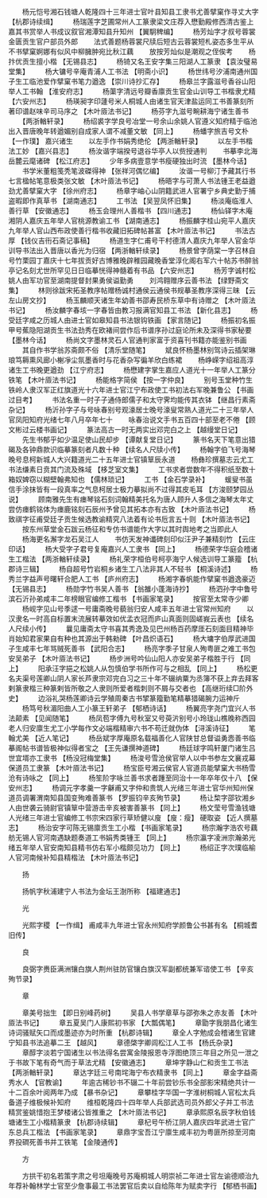 <!-- { "loadSidebar": true } -->
　　杨元恺号湘石钱塘人乾隆四十三年进士官叶县知县工隶书尤善擘窠作寻丈大字 【杭郡诗续缉】 
　　杨瑞莲字芝圃常州人工篆隶梁文庄荐入懋勤殿修西清古鉴上嘉其书赏举人书成议叙官湘潭知县升知州 【翼駉稗编】 
　　杨芳灿字才叔号蓉裳金匮贡生官户部员外郎 
　　法式善题杨蓉裳尺牍后短古云蓉裳短札姿态多生平从不书擘窠婀娜有似风中柳臃肿宛比秋江藕 
　　放按芳灿似是潮观之侄俟考 
　　杨抃优贡生擅小楷 【无锡县志】 
　　杨锜又名王安字集三阳湖人工篆隶 【袁汝璧易堂集】 
　　杨大镛号辛庵青浦人工书法 【明斋小识】 
　　杨世纬号汐浦南通州国子生工临池爱作擘窠书笔力遒逸 【崇川诗抄汇存】 
　　杨皋兰字露滋号香谷山阳举人工书翰 【淮安府志】 
　　杨蕖字清远号瓣香廪贡生官金山训导工书楷隶尤精 【六安州志】 
　　杨瑛昶字印蘧号米人桐城人由诸生官天津盐运同工书善篆刻所著印谱赵味辛司马序之 【木叶厱法书记】 
　　杨芬字九滋号畹耕海宁诸生善书 
　　【两浙輶轩录】 
　　杨绍裘字学良号冶堂一号余山余姚人官遵义知府精于临池出入晋唐晚年转遒媚别自成家人谓不减董文敏 【同上】 
　　杨蟠字旅吉号文朴 【一作璞】 嘉兴诸生 
　　以左手作书娟秀绝伦 【两浙輶轩录】 
　　以左手书楷法工妙 【嘉兴县志】 
　　杨汝谐字端揆号退谷华亭人以赀授通判 
　　书摹李北海岳麓云麾诸碑 【松江府志】 
　　少年多病壹意学书瘦硬独出时流 【墨林今话】 
　　书学米董粗笺秃笔波磔得神 【张祥河偶忆编】 
　　汝谐一号柳汀予藏其行书七言楹帖笔意极类张文敏 【木叶厱法书记】 
　　杨晤字与可萧人书法锺王老益遒劲尤善擘窠大字 【徐州府志】 
　　杨章字岫心山阴籍武进人官署宁乡典史勤于捕盗暇即作真草书 【湖南通志】 
　　工书法 【吴翌凤怀旧集】 
　　杨淡庵临淮人善行草 【安徽通志】 
　　杨玉会理州人善楷书 【四川通志】 
　　杨仙铎字木庵湘阴人嘉庆五年举人官桃源教谕工书 【湖南通志】 
　　杨振麟字桂山宛平人嘉庆九年举人官山西布政使善行楷书收藏旧拓碑帖甚富 【木叶厱法书记】 
　　书法古厚 【钱仪吉衎石斋记事稿】 
　　杨道生字仁甫号干村德清人嘉庆九年举人官金华训导书法出入晋唐以香光为归宿 【两浙輶轩续录】 
　　杨景曾字荫棠一字召林自号竹栗园丁嘉庆十七年拔贡好古博雅晚辟稚园藏晚香堂淳化阁右军六十帖苏书醉翁亭记名刻尤世所罕见日日临摹恍得神髓着有书品 【六安州志】 
　　杨芳字诚村松姚人由军功官至湖南提督封果勇侯谥勤勇 
　　刘鸿翱赠序云善书法 【绿野斋文集】 
　　林则徐跋宋拓圣教序帖赠杨诚村通侯云通侯书规摹圣教序深得三昧 【云左山房文抄】 
　　杨玉麟顺天诸生年幼善书邵寿民桥东草中有诗赠之 【木叶厱法书记】 
　　杨汝麟字春垓一字春皆由教习报满官知县工书法 【新化县志】 
　　杨受廷字咸之历城人由进士官如皋知县书法银钩铁画 【家言随记】 
　　杨振初名振甲号蕉隐阳湖贡生书法劲秀在欧褚间尝作后书谱序孙过庭论所未及深得书家秘要 【墨林今话】 
　　杨尚文字墨林灵石人官通判家富于资喜刊书籍亦能鉴别书画 
　　其自作书学翁苏斋颇不俗 【清乐堂随笔】 
　　斌良怀杨墨林别驾诗云插架琳琅笃耨熏风廊小榭凈尘氛墨香时与花香杂写徧羊欣白练裙 
　　杨峥嵘字绍祖高淳诸生工书晚更遒劲 【江宁府志】 
　　杨懋建字掌生嘉应人道光十一年举人工篆分铁笔 【木叶厱法书记】 
　　杨能格字简侯 【按一字仲良】 
　　别号玉堂种竹生铁岭人隶汉军正红旗道光十六年进士官江宁布政使工书初法右军晚兼鲁公 【书画过目考】 
　　书法名重一时子子通侍郎儒子和太守霁均能传其衣钵 【继昌行素斋杂记】 
　　杨沂孙字子与号咏春别号观濠居士晚号濠叟常熟人道光二十三年举人官凤阳知府光绪七年八月卒年七十 
　　咏春治说文手书五百四十部至老不倦 【顾文彬过云楼书画记】 
　　篆法高古一时无两实出邓完白之上 【越缦堂日记】 
　　先生书郁乎如少温足使山民却步 【谭献复堂日记】 
　　篆书名天下笔意出猎碣及各钟鼎款识临摹篆刻者凡数十种 【续名人尺牍小传】 
　　杨翰字伯飞号海琴晚号息柯新城人大兴籍道光二十五年进士官镇筸辰永道 
　　杨彝珍撰墓志云尤工书法缣素日贲其门流及殊域 【栘芝室文集】 
　　工书求者尝数年不得积纸至数十箱奴婢窃以糊壁翰弗知也 【儒林琐记】 
　　工书 【金石学录补】 
　　蝯叟书虽信手涂抹皆有一段真率之气息柯居士极力摹拟尚不过得其皮毛耳 【方浚颐梦园丛说】 
　　顾南雅先生有瘗琴铭石刻词翰精美托名为唐人顾升人多信之海琴太年丈尝仿瘗鹤铭体为瘗鹿铭刻石辰州予曾见其拓本亦有古致 【木叶厱法书记】 
　　杨致祺字征甫受廷子贡生候选教谕精究八法着有论书卮言五十则 【木叶厱法书记】 
　　按东州草堂金石跋云杨征和专仿书谱能作大字以其时舆地考之当即此人 
　　杨海更名澥字龙石吴江人 
　　书仿天发神谶碑刻印似汪尹子兼精刻竹 【云庄印话】 
　　杨大受字子君号复庵嘉兴人工隶书 【同上】 
　　杨德荣字华庭会稽诸生工楷法 【两浙輶轩续录】 
　　杨礼荣字桓伯号柯亭海宁人候选训导工篆籀 【杭郡诗三辑】 
　　杨自超号竹岩桐乡诸生工八法非其人不轻书 【桐溪诗述】 
　　杨秀兰字益声号曙轩合肥人工书 【庐州府志】 
　　杨湘字春帆能作擘窠书遒逸豪迈 【无锡县志】 
　　杨勋字竹书吴人善书 【翁雒小蓬海诗抄】 
　　杨泗孙字中鲁号滨石沂孙弟咸丰二年榜眼官编修工楷书 【书画家笔录】 
　　按官至太常寺少卿 
　　杨岘字见山号季逑一号庸斋晚号藐翁归安人咸丰五年进士官常州知府 
　　以汉隶名一时高自标置末流展转摹效如优孟衣冠而庐山真面则固嵯峩云表也 【续名人尺续小传】 
　　曩见庸斋太守书喜其秀逸及见巴州杨百药摩厓石刻面目精神毕肖始知君家果自有种也其源出于韩勑碑 【叶昌炽语石】 
　　杨大墉字伯厚武进国子生咸丰七年骂贼死善书 【武阳合志】 
　　杨亮字季子甘泉人殉粤匪之难工书包安吴弟子 【木叶厱法书记】 
　　杨步洲号吟仙山阳人亦安吴弟子楷胜于行 【同上】 
　　阳承汪字挹之松姚人从包慎伯学书所作可与之相乱 【同上】 
　　杨松更名夫渠号莲卿山阴人家长芦隶宗邓完白习之三十年不辍纳粟为丞簿不获上弃去拜客剌篆隶楷三种篆剌皆所敬之人隶则所爱者楷刺则不屑与交者也 【高继珩续□阶外史】 
　　边浴礼哭杨莲卿诗云学殖周秦古书揅篆籀勤笔精摹猎碣腕力运神斤 
　　杨笃号秋湄阳曲人工小篆王轩弟子 【郁栖诗话】 
　　杨翼亮字尧门宜兴人书法颠素 【见闻随笔】 
　　杨凤苞字傅九号秋室又号萸沜别号小玲珑山樵晚称西园老人归安廪生尤工小学每作文必端楷精审六书不苟迁就伪体 【浔溪诗征】 
　　笔翰尤美 【近人笔记】 
　　杨岳斌字厚庵原名载福善化人官陕甘总督谥勇悫善书临摹阁帖书谱皆极神似得者宝之 【王先谦撰神道碑】 
　　杨廷球字鸣轩厦门诸生吕世宜壻亦工隶书 【杨没冠梅堂集】 
　　杨浚号雪沧侯官举人以中书参左文襄戎幕保道员工隶篆 【木叶厱法书记】 
　　杨宝臣号湘云侯官人官道员能擘窠大书杨雪沧有诗咏之 【同上】 
　　杨笙阶字咏兰善书求者踵至同治十一年卒年仅十八 【保安州志】 
　　杨调元字孝羹一字龢甫又字仲和贵筑人光绪三年进士官华州知州保道员调署渭南知县国变殉难善篆书 【罗振钧辛亥殉节录】 
　　杨让棃字邵钦湘乡人由世袭云骑尉官镇筸中营游击辛亥被害善篆书 【同上】 
　　杨文莹号雪渔钱塘人光绪三年进士官编修工书宗宋四家行草矫健以廋 【廋：瘦】 硬取姿 【近人撰墓志】 
　　杨治安字可陈无锡廪贡生工小楷 【书画家笔录】 
　　杨宗瀚字浩农号藕舫无锡人官河南遇缺题奏道工书娟秀类锺王 【同上】 
　　杨宗瀛字凌洲宗瀚弟光绪五年举人官安南知县精书仿右军小楷颇见功力 【同上】 
　　杨绍正字次璞临榆人官河南候补知县精楷法 【木叶厱法书记】 

　　扬 

　　扬帆字秋浦建宁人书法为金坛王澍所称 【福建通志】 

　　光 

　　光熙字稷 【一作缉】 甫咸丰九年进士官永州知府学颜鲁公书甚有名 【桐城耆旧传】 

　　良 

　　良弼字赉臣满洲镶白旗人荆州驻防官镶白旗汉军副都统兼军谘使工书 【辛亥殉节录】 

　　章 

　　章美号拙生 【即日别峰药树】 
　　吴县人书学章草与邵弥朱之赤友善 【木叶厱法书记】 
　　章五夏吴门人康熙初书家 【大瓢偶笔】 
　　章勖字我朋昌化诸生诗词骚赋矢口而成墨迹亦为时所重 【杭郡诗辑】 
　　章全人字勉成会稽诸生官建宁知县书法追摹二王 【越风】 
　　章德棨字卿闾松江人工书 【杨氏杂录】 
　　章醇字淡若宁国诸生以书法得名尝寓金陵报恩寺浮图绝顶三年目之所见一泄之于书故下笔有奇气而于草法尤精 【安徽通志】 
　　章坤字静山仁和贡生工书法 【两浙輶轩录】 
　　章达字廷三号南垞海宁布衣精隶书 【同上】 
　　章金字益斋秀水人 【官教谕】 
　　年逾古稀钞书不辍二十年前尝钞乐书全部影宋精绝共计一十二百余叶阅两年乃成 【暴书杂记】 
　　章攀桂字华国一字淮树桐城人官松太兵备道子维极候补知府 
　　维桓乾隆四十四年举人兵部武选司员外郎父子并工书法精赏鉴姚惜抱王梦楼诸公皆推重之 【木叶厱法书记】 
　　章承熙原名辰字秋伯钱塘诸生工小楷精篆隶 【杭郡诗续辑】 
　　章杞号午桥江阴人嘉庆四年武进士官广东总兵工楷法 【书画家笔录】 
　　章鼎字宝吾江宁廪生咸丰初为粤匪所掠至河南界投磵死善书并工铁笔 【金陵通传】 

　　方 

　　方拱干初名若策字肃之号坦庵晚号苏庵桐城人明崇祯二年进士官左谕德顺治九年荐补翰林学士官至少詹事最工书法罢官后卖以自给陈年为赋卖字行 【郁栖书画】 
